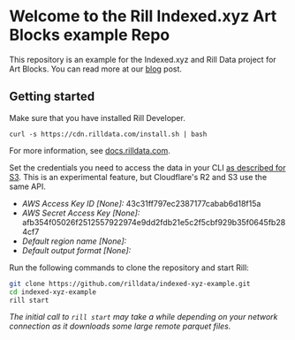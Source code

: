 # Welcome to the Rill Indexed.xyz Art Blocks example Repo

This repository is an example for the Indexed.xyz and Rill Data project for Art Blocks. You can read more at our [blog](https://docs.rilldata.com/indexed-xyz) post.

## Getting started
Make sure that you have installed Rill Developer.

```
curl -s https://cdn.rilldata.com/install.sh | bash

```
For more information, see [docs.rilldata.com](https://docs.rilldata.com).

Set the credentials you need to access the data in your CLI [as described for S3](https://docs.rilldata.com/using-rill/import-data#setting-local-credentials-for-s3). This is an experimental feature, but Cloudflare's R2 and S3 use the same API.

- *AWS Access Key ID [None]:* 43c31ff797ec2387177cabab6d18f15a
- *AWS Secret Access Key [None]:* afb354f05026f2512557922974e9dd2fdb21e5c2f5cbf929b35f0645fb284cf7
- *Default region name [None]:* <None>
- *Default output format [None]:* <None>

Run the following commands to clone the repository and start Rill:

```bash
git clone https://github.com/rilldata/indexed-xyz-example.git
cd indexed-xyz-example
rill start
```

*The initial call to `rill start` may take a while depending on your network connection as it downloads some large remote parquet files.*
